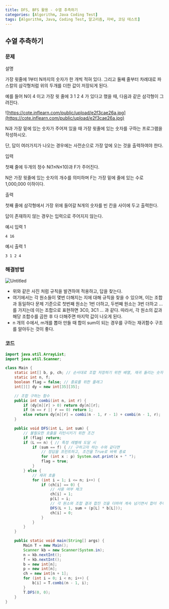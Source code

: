 ```yaml
---
title: DFS, BFS 활용 - 수열 추측하기
categories: [Algorithm, Java Coding Test]
tags: [Algorithm, Java, Coding Test, 알고리즘, 자바, 코딩 테스트]
---
```


## 수열 추측하기


### 문제

설명

가장 윗줄에 1부터 N까지의 숫자가 한 개씩 적혀 있다. 그리고 둘째 줄부터 차례대로 파스칼의 삼각형처럼 위의 두개를 더한 값이 저장되게 된다.

예를 들어 N이 4 이고 가장 윗 줄에 3 1 2 4 가 있다고 했을 때, 다음과 같은 삼각형이 그려진다.

![https://cote.inflearn.com/public/upload/e2f3cae26a.jpg](https://cote.inflearn.com/public/upload/e2f3cae26a.jpg)

N과 가장 밑에 있는 숫자가 주어져 있을 때 가장 윗줄에 있는 숫자를 구하는 프로그램을 작성하시오.

단, 답이 여러가지가 나오는 경우에는 사전순으로 가장 앞에 오는 것을 출력하여야 한다.

입력

첫째 줄에 두개의 정수 N(1≤N≤10)과 F가 주어진다.

N은 가장 윗줄에 있는 숫자의 개수를 의미하며 F는 가장 밑에 줄에 있는 수로 1,000,000 이하이다.

출력

첫째 줄에 삼각형에서 가장 위에 들어갈 N개의 숫자를 빈 칸을 사이에 두고 출력한다.

답이 존재하지 않는 경우는 입력으로 주어지지 않는다.

예시 입력 1

```
4 16
```

예시 출력 1

```
3 1 2 4
```

### 해결방법

![Untitled](https://s3-us-west-2.amazonaws.com/secure.notion-static.com/8fb96d28-ee60-42d2-8043-c15551441b9e/Untitled.png)

- 위와 같은 사진 처럼 규칙을 발견하여 적용하고, 답을 찾는다.
- 여기에서는 각 원소들이 몇번 더해지는 지에 대해 규칙을 찾을 수 있으며, 이는 조합과 동일하다
  문제 기준으로 첫번째 원소는 1번 더하고, 두번째 원소는 3번 더하고 … 를 가지는데
  이는 조합으로 표현하면 3C0, 3C1 … 과 같다. 따라서, 각 원소의 값과 해당 조합수를 곱한 후 다 더해주면 마지막 값이 나오게 된다.
- n 개의 수에서, m개를 뽑아 만들 때 합이 sum이 되는 경우를 구하는 재귀함수 구조를 알아두는 것이 좋다.

### 코드

```java
import java.util.ArrayList;
import java.util.Scanner;

class Main {
    static int[] b, p, ch; // 순서대로 조합 저장하기 위한 배열, 재귀 돌리는 숫자 원소 배열, 숫자 사용 했는지 체크하는 배열
    static int n, f;
    boolean flag = false; // 종료를 위한 플래그
    int[][] dy = new int[35][35];

    // 조합 구하는 함수
    public int combi(int n, int r) {
        if (dy[n][r] > 0) return dy[n][r];
        if (n == r || r == 0) return 1;
        else return dy[n][r] = combi(n - 1, r - 1) + combi(n - 1, r);
    }

    public void DFS(int L, int sum) {
        // 불필요한 호출을 리턴시키기 위한 조건
        if (flag) return;
        if (L == n) { // 특정 레벨에 도달 시
            if (sum == f) { // 구하고자 하는 수와 같다면
                // 정답을 프린트하고, 조건을 True로 바꿔 종료
                for (int x : p) System.out.print(x + " ");
                flag = true;
            }
        } else {
            // 재귀 호출
            for (int i = 1; i <= n; i++) {
                if (ch[i] == 0) {
                    // 사용 여부 체크
                    ch[i] = 1;
                    p[L] = i;
                    // 각 원소와 조합 결과 합친 것을 더하여 계속 넘기면서 합이 주어진 마지막 값과 같을 때까지 재귀한다.
                    DFS(L + 1, sum + (p[L] * b[L]));
                    ch[i] = 0;
                }
            }
        }
    }

    public static void main(String[] args) {
        Main T = new Main();
        Scanner kb = new Scanner(System.in);
        n = kb.nextInt();
        f = kb.nextInt();
        b = new int[n];
        p = new int[n];
        ch = new int[n + 1];
        for (int i = 0; i < n; i++) {
            b[i] = T.combi(n - 1, i);
        }
        T.DFS(0, 0);
    }
}
```
